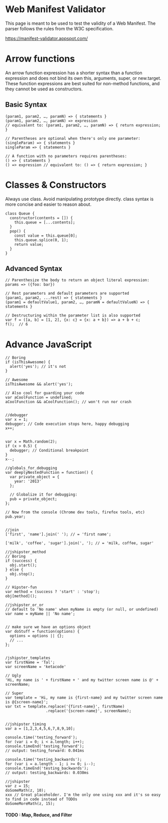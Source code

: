 # Web Manifest Validator

This page is meant to be used to test the validity of a Web Manifest. The parser follows the rules from the W3C specification.

https://manifest-validator.appspot.com/


# Arrow functions

An arrow function expression has a shorter syntax than a function expression and does not bind its own this, arguments, super, or new.target. These function expressions are best suited for non-method functions, and they cannot be used as constructors.

## Basic Syntax

````JS
(param1, param2, …, paramN) => { statements }
(param1, param2, …, paramN) => expression
// equivalent to: (param1, param2, …, paramN) => { return expression; }

// Parentheses are optional when there's only one parameter:
(singleParam) => { statements }
singleParam => { statements }

// A function with no parameters requires parentheses:
() => { statements }
() => expression // equivalent to: () => { return expression; }
````

# Classes & Constructors
Always use class. Avoid manipulating prototype directly.
class syntax is more concise and easier to reason about.
````JS
class Queue {
  constructor(contents = []) {
    this.queue = [...contents];
  }
  pop() {
    const value = this.queue[0];
    this.queue.splice(0, 1);
    return value;
  }
}
````

## Advanced Syntax
````JS
// Parenthesize the body to return an object literal expression:
params => ({foo: bar})

// Rest parameters and default parameters are supported
(param1, param2, ...rest) => { statements }
(param1 = defaultValue1, param2, …, paramN = defaultValueN) => { statements }

// Destructuring within the parameter list is also supported
var f = ([a, b] = [1, 2], {x: c} = {x: a + b}) => a + b + c;
f();  // 6
````


# Advance JavaScript


````JS
// Boring
if (isThisAwesome) {
  alert('yes'); // it's not
}

// Awesome
isThisAwesome && alert('yes');

// Also cool for guarding your code
var aCoolFunction = undefined;
aCoolFunction && aCoolFunction(); // won't run nor crash


//debugger
var x = 1;
debugger; // Code execution stops here, happy debugging
x++;


var x = Math.random(2);
if (x > 0.5) {
  debugger; // Conditional breakpoint
}
x--;

//globals_for_debugging
var deeplyNestedFunction = function() {
  var private_object = {
    year: '2013'
  };
  
  // Globalize it for debugging:
  pub = private_object;
};

// Now from the console (Chrome dev tools, firefox tools, etc)
pub.year;


//join
['first', 'name'].join(' '); // = 'first name';

['milk', 'coffee', 'sugar'].join(', '); // = 'milk, coffee, sugar'

//jshipster_method
// Boring
if (success) {
  obj.start();
} else {
  obj.stop();
}

// Hipster-fun
var method = (success ? 'start' : 'stop');
obj[method]();

//jshipster_or_or
// default to 'No name' when myName is empty (or null, or undefined)
var name = myName || 'No name';


// make sure we have an options object
var doStuff = function(options) {
  options = options || {};
  // ...
};


/jshipster_templates
var firstName = 'Tal';
var screenName = 'ketacode'

// Ugly
'Hi, my name is ' + firstName + ' and my twitter screen name is @' + screenName;

// Super
var template = 'Hi, my name is {first-name} and my twitter screen name is @{screen-name}';
var txt = template.replace('{first-name}', firstName)
                  .replace('{screen-name}', screenName);


//jshipster_timing
var a = [1,2,3,4,5,6,7,8,9,10];

console.time('testing_forward');
for (var i = 0; i < a.length; i++);
console.timeEnd('testing_forward');
// output: testing_forward: 0.041ms

console.time('testing_backwards');
for (var i = a.length - 1; i >= 0; i--);
console.timeEnd('testing_backwards');
// output: testing_backwards: 0.030ms 

//jshipster
var z = 15;
doSomeMath(z, 10);
xxx // Great placeholder. I'm the only one using xxx and it's so easy to find in code instead of TODOs
doSomeMoreMath(z, 15);
````

#### TODO : Map, Reduce, and Filter
